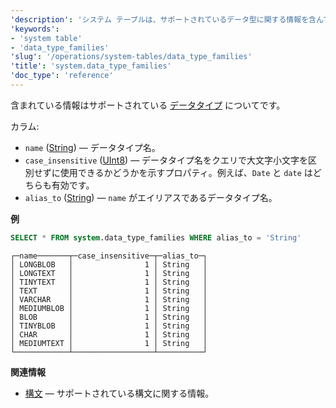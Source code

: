 ```yaml
---
'description': 'システム テーブルは、サポートされているデータ型に関する情報を含んでいます'
'keywords':
- 'system table'
- 'data_type_families'
'slug': '/operations/system-tables/data_type_families'
'title': 'system.data_type_families'
'doc_type': 'reference'
---
```


含まれている情報はサポートされている [データタイプ](../../sql-reference/data-types/index.md) についてです。

カラム:

- `name` ([String](../../sql-reference/data-types/string.md)) — データタイプ名。
- `case_insensitive` ([UInt8](../../sql-reference/data-types/int-uint.md)) — データタイプ名をクエリで大文字小文字を区別せずに使用できるかどうかを示すプロパティ。例えば、`Date` と `date` はどちらも有効です。
- `alias_to` ([String](../../sql-reference/data-types/string.md)) — `name` がエイリアスであるデータタイプ名。

**例**

```sql
SELECT * FROM system.data_type_families WHERE alias_to = 'String'
```

```text
┌─name───────┬─case_insensitive─┬─alias_to─┐
│ LONGBLOB   │                1 │ String   │
│ LONGTEXT   │                1 │ String   │
│ TINYTEXT   │                1 │ String   │
│ TEXT       │                1 │ String   │
│ VARCHAR    │                1 │ String   │
│ MEDIUMBLOB │                1 │ String   │
│ BLOB       │                1 │ String   │
│ TINYBLOB   │                1 │ String   │
│ CHAR       │                1 │ String   │
│ MEDIUMTEXT │                1 │ String   │
└────────────┴──────────────────┴──────────┘
```

**関連情報**

- [構文](../../sql-reference/syntax.md) — サポートされている構文に関する情報。
